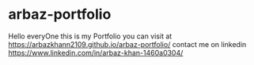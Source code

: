 # arbaz-portfolio
Hello everyOne this is my Portfolio you can visit at https://arbazkhann2109.github.io/arbaz-portfolio/
contact me on linkedin https://www.linkedin.com/in/arbaz-khan-1460a0304/
